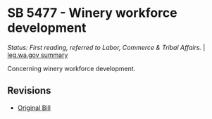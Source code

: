 # SB 5477 - Winery workforce development
*Status: First reading, referred to Labor, Commerce & Tribal Affairs.* | [leg.wa.gov summary](https://app.leg.wa.gov/billsummary?BillNumber=5477&Year=2021)

Concerning winery workforce development.

## Revisions
* [Original Bill](1/)